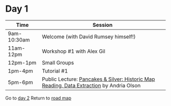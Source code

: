 # Day 1  

| Time | Session | 
| --- | --- |
| 9am-10:30am | Welcome (with David Rumsey himself!)| 
| 11am-12pm   | Workshop #1  with Alex Gil |
| 12pm-1pm  | Small Groups  |   |
| 1pm-4pm |  Tutorial #1 | |
| 5pm-6pm  | Public Lecture: [Pancakes & Silver: Historic Map Reading, Data Extraction](public_events.md#public-lecture-1)  by Andria Olson |

Go to [day 2](day2.md)
Return to [road map](road_map.md)
